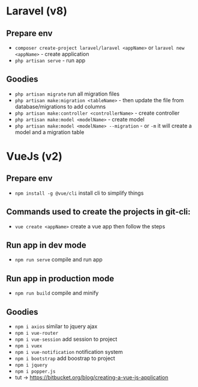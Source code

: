 # Laravel (v8)
## Prepare env
- `composer create-project laravel/laravel <appName>` or `laravel new <appName>` - create application
- `php artisan serve` - run app

## Goodies
- `php artisan migrate` run all migration files
- `php artisan make:migration <tableName>` - then update the file from database/migrations to add columns
- `php artisan make:controller <controllerName>` - create controller
- `php artisan make:model <modelName>` - create model
- `php artisan make:model <modelName> --migration` -  or `-m` it will create a model and a migration table

# VueJs (v2)
## Prepare env
- `npm install -g @vue/cli` install cli to simplify things

## Commands used to create the projects in git-cli:
- `vue create <appName>` create a vue app then follow the steps

## Run app in dev mode
- `npm run serve` compile and run app

## Run app in production mode
- `npm run build` compile and minify 


## Goodies
- `npm i axios` similar to jquery ajax
- `npm i vue-router`
- `npm i vue-session` add session to project
- `npm i vuex`
- `npm i vue-notification` notification system
- `npm i bootstrap` add boostrap to project
- `npm i jquery`
- `npm i popper.js`
- tut -> https://bitbucket.org/blog/creating-a-vue-js-application
